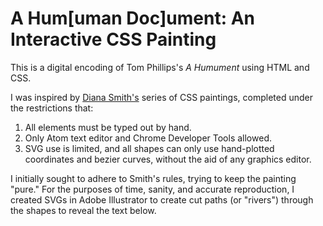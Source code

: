 # A Hum[uman Doc]ument: An Interactive CSS Painting

This is a digital encoding of Tom Phillips's *A Humument* using HTML and CSS. 

I was inspired by [Diana Smith's](https://diana-adrianne.com/) series of CSS paintings, completed under the restrictions that:  
1. All elements must be typed out by hand.
2. Only Atom text editor and Chrome Developer Tools allowed.
3. SVG use is limited, and all shapes can only use hand-plotted coordinates and bezier curves, without the aid of any graphics editor.

I initially sought to adhere to Smith's rules, trying to keep the painting "pure." For the purposes of time, sanity, and accurate reproduction, I created SVGs in Adobe Illustrator to create cut paths (or "rivers") through the shapes to reveal the text below.




